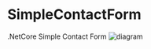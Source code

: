 # SimpleContactForm
 .NetCore Simple Contact Form
![diagram](https://github.com/kargarf/SimpleContactForm/issues/1#issue-707295264)
